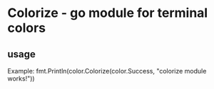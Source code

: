 # Colorize - go module for terminal colors

## usage

Example:
fmt.Println(color.Colorize(color.Success, "colorize module works!"))

